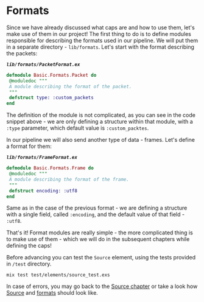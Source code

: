 # Formats

Since we have already discussed what caps are and how to use them, let's make use of them in our project!
The first thing to do is to define modules responsible for describing the formats used in our pipeline.
We will put them in a separate directory - `lib/formats`. Let's start with the format describing the packets:

**_`lib/formats/PacketFormat.ex`_**

```Elixir
defmodule Basic.Formats.Packet do
 @moduledoc """
 A module describing the format of the packet.
 """
 defstruct type: :custom_packets
end
```

The definition of the module is not complicated, as you can see in the code snippet above - we are only defining a structure within that module, with a `:type` parameter, which default value is `:custom_packtes`.

In our pipeline we will also send another type of data - frames. Let's define a format for them:

**_`lib/formats/FrameFormat.ex`_**

```Elixir
defmodule Basic.Formats.Frame do
 @moduledoc """
 A module describing the format of the frame.
 """
 defstruct encoding: :utf8
end
```

Same as in the case of the previous format - we are defining a structure with a single field, called `:encoding`, and the default value of that field - `:utf8`.

That's it! Format modules are really simple - the more complicated thing is to make use of them - which we will do in the subsequent chapters while defining the caps!

Before advancing you can test the `Source` element, using the tests provided in `/test` directory.

```
mix test test/elements/source_test.exs
```

In case of errors, you may go back to the [Source chapter](/basic_pipeline/03_Source.md) or take a look how [Source](https://github.com/membraneframework/membrane_basic_pipeline_tutorial/blob/template/end/lib/elements/Source.ex) and [formats](https://github.com/membraneframework/membrane_basic_pipeline_tutorial/tree/template/end/lib/formats) should look like.
